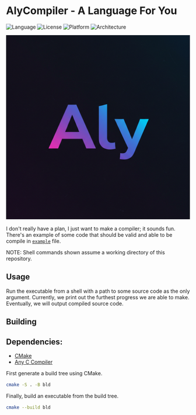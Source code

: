 # AlyCompiler - A Language For You

![Language](https://img.shields.io/badge/Language-C-blue)
![License](https://img.shields.io/badge/License-MIT-blue)
![Platform](https://img.shields.io/badge/Platform-Windows%20|%20Linux-blue)
![Architecture](https://img.shields.io/badge/Arch-x86--64%20|%20x64-green)

![Aly-Lang LOGO](/Resources/LOGO.png)

I don't really have a plan, I just want to make a compiler; it sounds fun. There's an example of some code that should be valid and able to be compile in [`example`](example.aly) file.

NOTE: Shell commands shown assume a working directory of this repository.

## Usage

Run the executable from a shell with a path to some source code as the only argument. Currently, we print out the furthest progress we are able to make. Eventually, we will output compiled source code.

## Building

## Dependencies:

- [CMake](https://cmake.org/download/)
- [Any C Compiler](https://gcc.gnu.org/install/download.html)

First generate a build tree using CMake.
```bash
cmake -S . -B bld
```

Finally, build an executable from the build tree.
```bash
cmake --build bld
```

